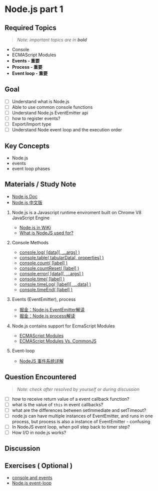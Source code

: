 # **Node.js part 1**

## **Required Topics**

>*Note: important topics are in **bold***

- Console
- ECMAScript Modules
- **Events - 重要**
- **Process - 重要**
- **Event loop - 重要**

## **Goal**

- [ ] Understand what is Node.js
- [ ] Able to use common console functions
- [ ] Understand Node.js EventEmitter api
- [ ] how to register events?
- [ ] Export/Import type
- [ ] Understand Node event loop and the execution order

## **Key Concepts**

- Node.js
- events
- event loop phases

## **Materials / Study Note**

- [Node.js Doc]( https://nodejs.org/docs/latest-v11.x/api/ )
- [Node.js 中文版]( http://nodejs.cn/api/ )

1. Node.js is a Javascript runtime enviroment built on Chrome V8 JavaScript Engine
   - [Node.js in WiKi]( https://en.wikipedia.org/wiki/Node.js )
   - [What is NodeJS used for?]( https://stackoverflow.com/questions/4531649/what-exactly-is-node-js-used-for )

2. Console Methods
   - [console.log( [data][, ...args] )]( https://nodejs.org/docs/latest-v11.x/api/console.html#console_console_log_data_args )
   - [console.table( tabularData[, properties] )]( https://nodejs.org/docs/latest-v11.x/api/console.html#console_console_table_tabulardata_properties )
   - [console.count( [label] )]( https://nodejs.org/docs/latest-v11.x/api/console.html#console_console_count_label )
   - [console.countReset( [label] )]( https://nodejs.org/docs/latest-v11.x/api/console.html#console_console_countreset_label )
   - [console.error( [data][, ...args] )]( https://nodejs.org/docs/latest-v11.x/api/console.html#console_console_error_data_args )
   - [console.time( [label] )]( https://nodejs.org/docs/latest-v11.x/api/console.html#console_console_time_label )
   - [console.timeLog( [label][, ...data] )]( https://nodejs.org/docs/latest-v11.x/api/console.html#console_console_timelog_label_data )
   - [console.timeEnd( [label] )]( https://nodejs.org/docs/latest-v11.x/api/console.html#console_console_timeend_label )
  
3. Events (EventEmitter), process
   - [掘金：Node.js EventEmitter解读]( https://juejin.im/post/5b0189fe51882567161ad8ef )
   - [掘金：Node.js process解读]( https://juejin.im/post/5b0e97bef265da0914072515 )
  
4. Node.js contains support for EcmaScript Modules
   - [ECMAScript Modules](https://nodejs.org/docs/latest-v11.x/api/esm.html)
   - [ECMAScript Modules Vs. CommonJS]( https://www.html.cn/archives/10283 )
  
5. Event-loop
   - [NodeJS 事件系统详解]( https://blog.csdn.net/zccz14/article/details/51463715 )

## **Question Encountered**

>*Note: check after resolved by yourself or during discussion*

- [ ] how to receive return value of a event callback function?
- [ ] what is the value of `this` in event callbacks?
- [ ] what are the differences between setImmediate and setTimeout?
- [ ] node.js can have multiple instances of EventEmitter, and runs in one process, but process is also a instance of EventEmitter - confusing
- [ ] In NodeJS event loop, when poll step back to timer step?
- [ ] How I/O in node.js works?

## **Discussion**

## **Exercises** ( Optional )

- [console and events]( assets/node-1_questions.js )
- [Node.js event-loop]( assets/node_eventLoop.js )
